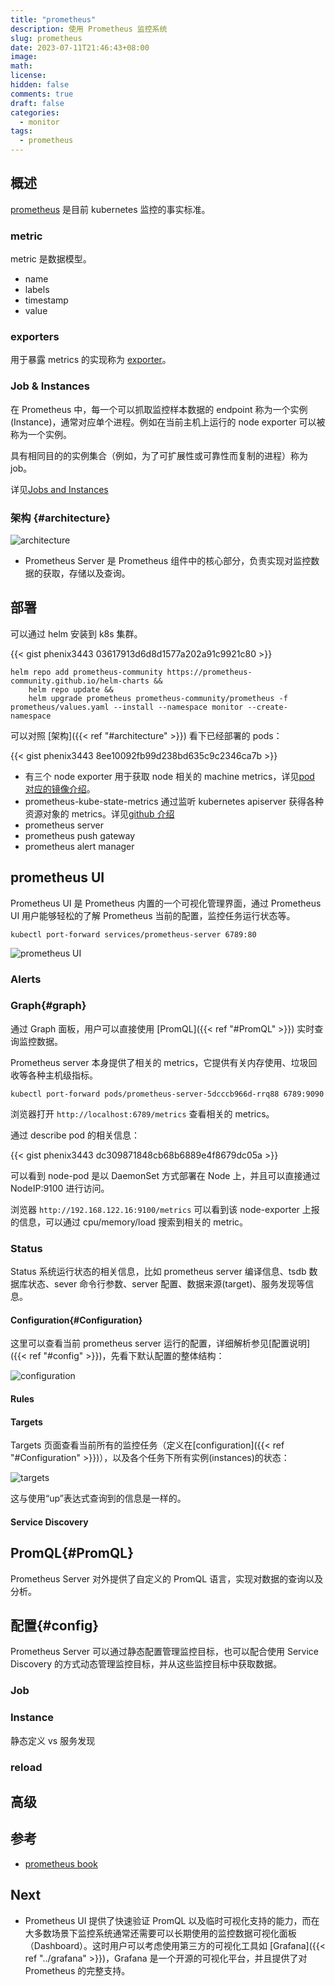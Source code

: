 ```yaml
---
title: "prometheus"
description: 使用 Prometheus 监控系统
slug: prometheus
date: 2023-07-11T21:46:43+08:00
image:
math:
license:
hidden: false
comments: true
draft: false
categories:
  - monitor
tags:
  - prometheus
---
```


## 概述

[prometheus](https://prometheus.io/docs/introduction/overview/) 是目前 kubernetes 监控的事实标准。

### metric

metric 是数据模型。

- name
- labels
- timestamp
- value

### exporters

用于暴露 metrics 的实现称为 [exporter](https://prometheus.io/docs/instrumenting/exporters/)。

### Job & Instances

在 Prometheus 中，每一个可以抓取监控样本数据的 endpoint 称为一个实例(Instance)，通常对应单个进程。例如在当前主机上运行的 node exporter 可以被称为一个实例。

具有相同目的的实例集合（例如，为了可扩展性或可靠性而复制的进程）称为 job。

详见[Jobs and Instances](https://prometheus.io/docs/concepts/jobs_instances/#jobs-and-instances)

### 架构 {#architecture}

![architecture](https://prometheus.io/assets/architecture.png)

- Prometheus Server 是 Prometheus 组件中的核心部分，负责实现对监控数据的获取，存储以及查询。

## 部署

可以通过 helm 安装到 k8s 集群。

{{< gist phenix3443 03617913d6d8d1577a202a91c9921c80 >}}

```shell
helm repo add prometheus-community https://prometheus-community.github.io/helm-charts &&
    helm repo update &&
    helm upgrade prometheus prometheus-community/prometheus -f prometheus/values.yaml --install --namespace monitor --create-namespace
```

可以对照 [架构]({{< ref "#architecture" >}}) 看下已经部署的 pods：

{{< gist phenix3443 8ee10092fb99d238bd635c9c2346ca7b >}}

- 有三个 node exporter 用于获取 node 相关的 machine metrics，详见[pod 对应的镜像介绍](https://quay.io/repository/prometheus/node-exporter)。
- prometheus-kube-state-metrics 通过监听 kubernetes apiserver 获得各种资源对象的 metrics。详见[github 介绍](https://github.com/kubernetes/kube-state-metrics)
- prometheus server
- prometheus push gateway
- prometheus alert manager

## prometheus UI

Prometheus UI 是 Prometheus 内置的一个可视化管理界面，通过 Prometheus UI 用户能够轻松的了解 Prometheus 当前的配置，监控任务运行状态等。

```shell
kubectl port-forward services/prometheus-server 6789:80
```

![prometheus UI](images/dashboard.png)

### Alerts

### Graph{#graph}

通过 Graph 面板，用户可以直接使用 [PromQL]({{< ref "#PromQL" >}}) 实时查询监控数据。

Prometheus server 本身提供了相关的 metrics，它提供有关内存使用、垃圾回收等各种主机级指标。

```shell
kubectl port-forward pods/prometheus-server-5dcccb966d-rrq88 6789:9090
```

浏览器打开 `http://localhost:6789/metrics` 查看相关的 metrics。

通过 describe pod 的相关信息：

{{< gist phenix3443 dc309871848cb68b6889e4f8679dc05a >}}

可以看到 node-pod 是以 DaemonSet 方式部署在 Node 上，并且可以直接通过 NodeIP:9100 进行访问。

浏览器 `http://192.168.122.16:9100/metrics` 可以看到该 node-exporter 上报的信息，可以通过 cpu/memory/load 搜索到相关的 metric。

### Status

Status 系统运行状态的相关信息，比如 prometheus server 编译信息、tsdb 数据库状态、sever 命令行参数、server 配置、数据来源(target)、服务发现等信息。

#### Configuration{#Configuration}

这里可以查看当前 prometheus server 运行的配置，详细解析参见[配置说明]({{< ref "#config" >}})，先看下默认配置的整体结构：

![configuration](images/configure.png)

#### Rules

#### Targets

Targets 页面查看当前所有的监控任务（定义在[configuration]({{< ref "#Configuration" >}})），以及各个任务下所有实例(instances)的状态：

![targets](images/targets.png)

这与使用“up”表达式查询到的信息是一样的。

#### Service Discovery

## PromQL{#PromQL}

Prometheus Server 对外提供了自定义的 PromQL 语言，实现对数据的查询以及分析。

## 配置{#config}

Prometheus Server 可以通过静态配置管理监控目标，也可以配合使用 Service Discovery 的方式动态管理监控目标，并从这些监控目标中获取数据。

### Job

### Instance

静态定义 vs 服务发现

### reload

## 高级

## 参考

- [prometheus book](https://yunlzheng.gitbook.io/prometheus-book/)

## Next

- Prometheus UI 提供了快速验证 PromQL 以及临时可视化支持的能力，而在大多数场景下监控系统通常还需要可以长期使用的监控数据可视化面板（Dashboard）。这时用户可以考虑使用第三方的可视化工具如 [Grafana]({{< ref "../grafana" >}})，Grafana 是一个开源的可视化平台，并且提供了对 Prometheus 的完整支持。
